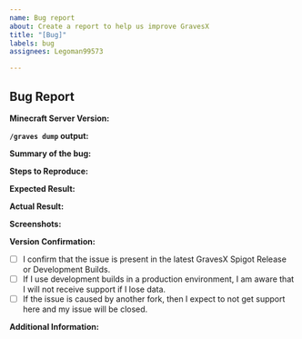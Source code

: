 ```yaml
---
name: Bug report
about: Create a report to help us improve GravesX
title: "[Bug]"
labels: bug
assignees: Legoman99573

---
```


## Bug Report

**Minecraft Server Version:**
<!-- Provide the version of Minecraft server you are using -->

**`/graves dump` output:**
<!-- Provide the output of the `/graves dump` command. We will accept mclo.gs or other log based -->

**Summary of the bug:**
<!-- A brief description of the issue -->

**Steps to Reproduce:**
<!-- List all steps to reproduce -->

**Expected Result:**
<!-- Describe what you expected to happen -->

**Actual Result:**
<!-- Describe what actually happened -->

**Screenshots:**
<!-- If applicable, add screenshots to help explain your problem -->

**Version Confirmation:**
<!-- Confirm that the issue is with the latest GravesX spigot release or development build only -->
- [ ] I confirm that the issue is present in the latest GravesX Spigot Release or Development Builds.
- [ ] If I use development builds in a production environment, I am aware that I will not receive support if I lose data.
- [ ] If the issue is caused by another fork, then I expect to not get support here and my issue will be closed.

**Additional Information:**
<!-- Add any other context about the problem here -->
